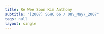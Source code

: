 ```yaml
---
title: Re Wee Soon Kim Anthony
subtitle: "[2007] SGHC 66 / 08\_May\_2007"
tags: null
layout: single
---
```


